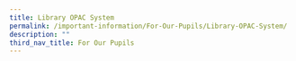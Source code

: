 ```yaml
---
title: Library OPAC System
permalink: /important-information/For-Our-Pupils/Library-OPAC-System/
description: ""
third_nav_title: For Our Pupils
---
```

